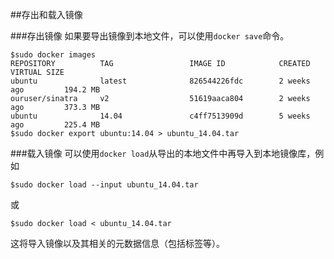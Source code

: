 ##存出和载入镜像

###存出镜像
如果要导出镜像到本地文件，可以使用`docker save`命令。
```
$sudo docker images
REPOSITORY          TAG                 IMAGE ID            CREATED             VIRTUAL SIZE
ubuntu              latest              826544226fdc        2 weeks ago         194.2 MB
ouruser/sinatra     v2                  51619aaca804        2 weeks ago         373.3 MB
ubuntu              14.04               c4ff7513909d        5 weeks ago         225.4 MB
$sudo docker export ubuntu:14.04 > ubuntu_14.04.tar
```


###载入镜像
可以使用`docker load`从导出的本地文件中再导入到本地镜像库，例如
```
$sudo docker load --input ubuntu_14.04.tar
```
或
```
$sudo docker load < ubuntu_14.04.tar
```
这将导入镜像以及其相关的元数据信息（包括标签等）。
